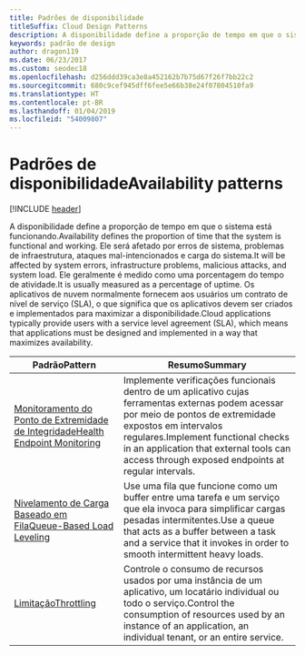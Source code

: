 ```yaml
---
title: Padrões de disponibilidade
titleSuffix: Cloud Design Patterns
description: A disponibilidade define a proporção de tempo em que o sistema está funcionando. Ele será afetado por erros de sistema, problemas de infraestrutura, ataques mal-intencionados e carga do sistema. Ele geralmente é medido como uma porcentagem do tempo de atividade. Os aplicativos de nuvem normalmente fornecem aos usuários um contrato de nível de serviço (SLA), o que significa que os aplicativos devem ser criados e implementados para maximizar a disponibilidade.
keywords: padrão de design
author: dragon119
ms.date: 06/23/2017
ms.custom: seodec18
ms.openlocfilehash: d256ddd39ca3e8a452162b7b75d67f26f7bb22c2
ms.sourcegitcommit: 680c9cef945dff6fee5e66b38e24f07804510fa9
ms.translationtype: HT
ms.contentlocale: pt-BR
ms.lasthandoff: 01/04/2019
ms.locfileid: "54009807"
---
```

# <a name="availability-patterns"></a><span data-ttu-id="81901-107">Padrões de disponibilidade</span><span class="sxs-lookup"><span data-stu-id="81901-107">Availability patterns</span></span>

[!INCLUDE [header](../../_includes/header.md)]

<span data-ttu-id="81901-108">A disponibilidade define a proporção de tempo em que o sistema está funcionando.</span><span class="sxs-lookup"><span data-stu-id="81901-108">Availability defines the proportion of time that the system is functional and working.</span></span> <span data-ttu-id="81901-109">Ele será afetado por erros de sistema, problemas de infraestrutura, ataques mal-intencionados e carga do sistema.</span><span class="sxs-lookup"><span data-stu-id="81901-109">It will be affected by system errors, infrastructure problems, malicious attacks, and system load.</span></span> <span data-ttu-id="81901-110">Ele geralmente é medido como uma porcentagem do tempo de atividade.</span><span class="sxs-lookup"><span data-stu-id="81901-110">It is usually measured as a percentage of uptime.</span></span> <span data-ttu-id="81901-111">Os aplicativos de nuvem normalmente fornecem aos usuários um contrato de nível de serviço (SLA), o que significa que os aplicativos devem ser criados e implementados para maximizar a disponibilidade.</span><span class="sxs-lookup"><span data-stu-id="81901-111">Cloud applications typically provide users with a service level agreement (SLA), which means that applications must be designed and implemented in a way that maximizes availability.</span></span>

|                            <span data-ttu-id="81901-112">Padrão</span><span class="sxs-lookup"><span data-stu-id="81901-112">Pattern</span></span>                             |                                                           <span data-ttu-id="81901-113">Resumo</span><span class="sxs-lookup"><span data-stu-id="81901-113">Summary</span></span>                                                            |
|----------------------------------------------------------------|------------------------------------------------------------------------------------------------------------------------------|
| [<span data-ttu-id="81901-114">Monitoramento do Ponto de Extremidade de Integridade</span><span class="sxs-lookup"><span data-stu-id="81901-114">Health Endpoint Monitoring</span></span>](../health-endpoint-monitoring.md) | <span data-ttu-id="81901-115">Implemente verificações funcionais dentro de um aplicativo cujas ferramentas externas podem acessar por meio de pontos de extremidade expostos em intervalos regulares.</span><span class="sxs-lookup"><span data-stu-id="81901-115">Implement functional checks in an application that external tools can access through exposed endpoints at regular intervals.</span></span> |
|  [<span data-ttu-id="81901-116">Nivelamento de Carga Baseado em Fila</span><span class="sxs-lookup"><span data-stu-id="81901-116">Queue-Based Load Leveling</span></span>](../queue-based-load-leveling.md)  | <span data-ttu-id="81901-117">Use uma fila que funcione como um buffer entre uma tarefa e um serviço que ela invoca para simplificar cargas pesadas intermitentes.</span><span class="sxs-lookup"><span data-stu-id="81901-117">Use a queue that acts as a buffer between a task and a service that it invokes in order to smooth intermittent heavy loads.</span></span>  |
|                 [<span data-ttu-id="81901-118">Limitação</span><span class="sxs-lookup"><span data-stu-id="81901-118">Throttling</span></span>](../throttling.md)                 |   <span data-ttu-id="81901-119">Controle o consumo de recursos usados por uma instância de um aplicativo, um locatário individual ou todo o serviço.</span><span class="sxs-lookup"><span data-stu-id="81901-119">Control the consumption of resources used by an instance of an application, an individual tenant, or an entire service.</span></span>    |
